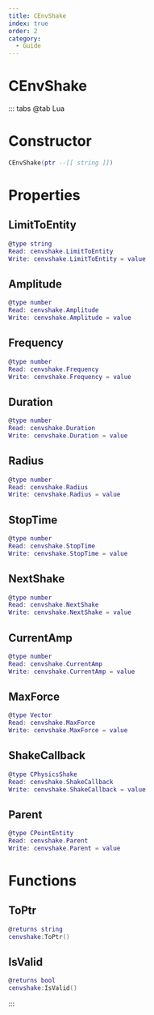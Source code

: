 ```yaml
---
title: CEnvShake
index: true
order: 2
category:
  - Guide
---
```


# CEnvShake

::: tabs
@tab Lua
# Constructor
```lua
CEnvShake(ptr --[[ string ]])
```
# Properties
## LimitToEntity 
```lua
@type string
Read: cenvshake.LimitToEntity
Write: cenvshake.LimitToEntity = value
```
## Amplitude 
```lua
@type number
Read: cenvshake.Amplitude
Write: cenvshake.Amplitude = value
```
## Frequency 
```lua
@type number
Read: cenvshake.Frequency
Write: cenvshake.Frequency = value
```
## Duration 
```lua
@type number
Read: cenvshake.Duration
Write: cenvshake.Duration = value
```
## Radius 
```lua
@type number
Read: cenvshake.Radius
Write: cenvshake.Radius = value
```
## StopTime 
```lua
@type number
Read: cenvshake.StopTime
Write: cenvshake.StopTime = value
```
## NextShake 
```lua
@type number
Read: cenvshake.NextShake
Write: cenvshake.NextShake = value
```
## CurrentAmp 
```lua
@type number
Read: cenvshake.CurrentAmp
Write: cenvshake.CurrentAmp = value
```
## MaxForce 
```lua
@type Vector
Read: cenvshake.MaxForce
Write: cenvshake.MaxForce = value
```
## ShakeCallback 
```lua
@type CPhysicsShake
Read: cenvshake.ShakeCallback
Write: cenvshake.ShakeCallback = value
```
## Parent 
```lua
@type CPointEntity
Read: cenvshake.Parent
Write: cenvshake.Parent = value
```
# Functions
## ToPtr
```lua
@returns string
cenvshake:ToPtr()
```
## IsValid
```lua
@returns bool
cenvshake:IsValid()
```

:::